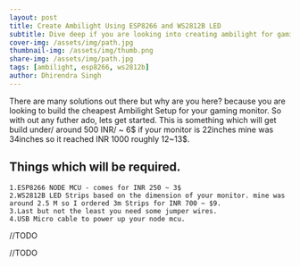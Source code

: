 ```yaml
---
layout: post
title: Create Ambilight Using ESP8266 and WS2812B LED
subtitle: Dive deep if you are looking into creating ambilight for gaming setup
cover-img: /assets/img/path.jpg
thumbnail-img: /assets/img/thumb.png
share-img: /assets/img/path.jpg
tags: [ambilight, esp8266, ws2812b]
author: Dhirendra Singh
---
```

<!-- Introduction -->
There are many solutions out there but why are you here? because you are looking to build the cheapest Ambilight Setup for your gaming monitor.
So with out any futher ado, lets get started.
This is something which will get build under/ around 500 INR/ ~ 6$ if your monitor is 22inches mine was 34inches so it reached INR 1000  roughly 12~13$.
## **Things which will be required.**
    1.ESP8266 NODE MCU - comes for INR 250 ~ 3$
    2.WS2812B LED Strips based on the dimension of your monitor. mine was around 2.5 M so I ordered 3m Strips for INR 700 ~ $9.
    3.Last but not the least you need some jumper wires.
    4.USB Micro cable to power up your node mcu.
<!-- Exposition -->
//TODO
<!-- Conclusion -->
//TODO
